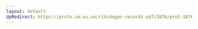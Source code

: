 ```yaml
---
layout: default
UpRedirect: https://pruto.im.uu.se/riksdagen-records-pdf/1876/prot-1876--ak--010/prot-1876--ak--010_016.pdf
---
```

